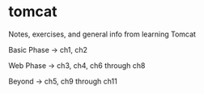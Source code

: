 # tomcat
Notes, exercises, and general info from learning Tomcat

Basic Phase -> ch1, ch2

Web Phase -> ch3, ch4, ch6 through ch8

Beyond -> ch5, ch9 through ch11
